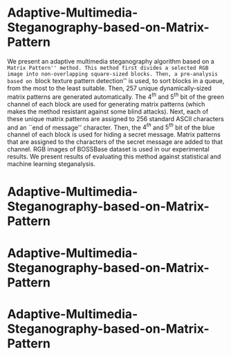# Adaptive-Multimedia-Steganography-based-on-Matrix-Pattern
 We present an adaptive multimedia steganography algorithm based on a ``Matrix Pattern'' method. This method first divides a selected RGB image into non-overlapping square-sized blocks. Then, a pre-analysis based on ``block texture pattern detection'' is used, to sort blocks in a queue, from the most to the least suitable. Then, 257 unique dynamically-sized matrix patterns are generated automatically. The $4^{th}$ and $5^{th}$ bit of the green channel of each block are used for generating matrix patterns (which makes the method resistant against some blind attacks). Next, each of these unique matrix patterns are assigned to 256 standard ASCII characters and an ``end of message'' character. Then, the $4^{th}$ and $5^{th}$ bit of the blue channel of each block is used for hiding a secret message. Matrix patterns that are assigned to the characters of the secret message are added to that channel. RGB images of BOSSBase dataset is used in our experimental results. We present results of evaluating this method against statistical and machine learning steganalysis. 
# Adaptive-Multimedia-Steganography-based-on-Matrix-Pattern
# Adaptive-Multimedia-Steganography-based-on-Matrix-Pattern
# Adaptive-Multimedia-Steganography-based-on-Matrix-Pattern
